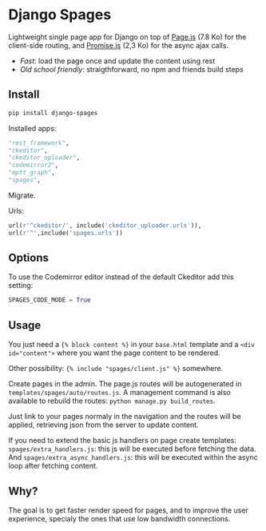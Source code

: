 # Django Spages

Lightweight single page app for Django on top of [Page.js](https://github.com/visionmedia/page.js) (7.8 Ko) for
the client-side routing, and [Promise.js](https://github.com/stackp/promisejs) (2,3 Ko) for the async ajax calls. 

- *Fast*: load the page once and update the content using rest
- *Old school friendly*: straigthforward, no npm and friends build steps

## Install

  ```bash
pip install django-spages
  ```

Installed apps:

  ```python
"rest_framework",
"ckeditor",
"ckeditor_uploader",
"codemirror2",
"mptt_graph",
"spages",
  ```

Migrate.

Urls:

  ```python
url(r'^ckeditor/', include('ckeditor_uploader.urls')),
url(r'^',include('spages.urls'))
  ```
  
## Options

To use the Codemirror editor instead of the default Ckeditor add this setting:

  ```python
SPAGES_CODE_MODE = True
  ```

## Usage

You just need a ``{% block content %}`` in your ``base.html`` template and a ``<div id="content">`` where you want
the page content to be rendered.

Other possibility: ``{% include "spages/client.js" %}`` somewhere.

Create pages in the admin. The page.js routes will be autogenerated in ``templates/spages/auto/routes.js``. A 
management command is also available to rebuild the routes: ``python manage.py build_routes``. 

Just link to your pages normaly in the navigation and the routes will be applied, retrieving json 
from the server to update content.

If you need to extend the basic js handlers on page create templates: ``spages/extra_handlers.js``: this js will be
executed before fetching the data. And ``spages/extra_async_handlers.js``: this will be executed within the async loop
after fetching content.

## Why?

The goal is to get faster render speed for pages, and to improve the user experience,
specialy the ones that use low bandwidth connections.